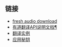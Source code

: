 
## 链接
- [fresh audio download](http://dict.youdao.com/dictvoice?audio=fresh)
- [有道翻译API说明文档¶](http://ai.youdao.com/docs/api.s)
- [翻译实例](http://ai.youdao.com/fanyi-services.s)
- [应用秘钥](http://ai.youdao.com/app_detail.s?id=530a2c476ff57c0c)